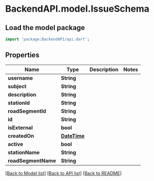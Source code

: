 # BackendAPI.model.IssueSchema

## Load the model package
```dart
import 'package:BackendAPI/api.dart';
```

## Properties
 Name                | Type                        | Description | Notes 
---------------------|-----------------------------|-------------|-------
 **username**        | **String**                  |             |
 **subject**         | **String**                  |             |
 **description**     | **String**                  |             |
 **stationId**       | **String**                  |             |
 **roadSegmentId**   | **String**                  |             |
 **id**              | **String**                  |             |
 **isExternal**      | **bool**                    |             |
 **createdOn**       | [**DateTime**](DateTime.md) |             |
 **active**          | **bool**                    |             |
 **stationName**     | **String**                  |             |
 **roadSegmentName** | **String**                  |             |

[[Back to Model list]](../README.md#documentation-for-models) [[Back to API list]](../README.md#documentation-for-api-endpoints) [[Back to README]](../README.md)


